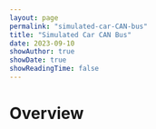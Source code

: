```yaml
---
layout: page
permalink: "simulated-car-CAN-bus"
title: "Simulated Car CAN Bus"
date: 2023-09-10
showAuthor: true
showDate: true
showReadingTime: false
---
```


# Overview
